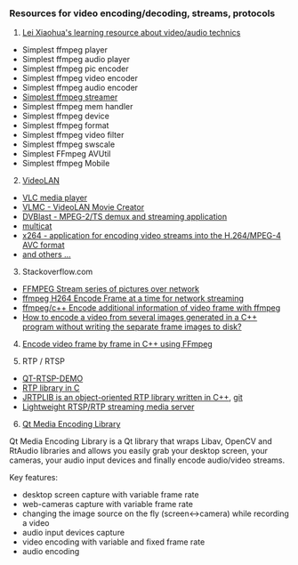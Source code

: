 ### Resources for video encoding/decoding, streams, protocols

1. [Lei Xiaohua's learning resource about video/audio technics](https://leixiaohua1020.github.io)
* Simplest ffmpeg player
* Simplest ffmpeg audio player
* Simplest ffmpeg pic encoder
* Simplest ffmpeg video encoder
* Simplest ffmpeg audio encoder
* [Simplest ffmpeg streamer](https://github.com/leixiaohua1020/simplest_ffmpeg_streamer)
* Simplest ffmpeg mem handler
* Simplest ffmpeg device
* Simplest ffmpeg format
* Simplest ffmpeg video filter
* Simplest ffmpeg swscale
* Simplest FFmpeg AVUtil
* Simplest ffmpeg Mobile

2. [VideoLAN](https://www.videolan.org)
* [VLC media player](https://www.videolan.org/vlc/)
* [VLMC - VideoLAN Movie Creator](https://www.videolan.org/vlmc/)
* [DVBlast - MPEG-2/TS demux and streaming application](https://www.videolan.org/projects/dvblast.html)
* [multicat](https://www.videolan.org/projects/multicat.html)
* [x264 - application for encoding video streams into the H.264/MPEG-4 AVC format](https://www.videolan.org/developers/x264.html)
* [and others ...](https://www.videolan.org)

3. Stackoverflow.com
* [FFMPEG Stream series of pictures over network](https://stackoverflow.com/questions/32444176/ffmpeg-stream-series-of-pictures-over-network)
* [ffmpeg H264 Encode Frame at a time for network streaming](https://stackoverflow.com/questions/42017596/ffmpeg-h264-encode-frame-at-a-time-for-network-streaming?rq=1)
* [ffmpeg/c++ Encode additional information of video frame with ffmpeg](https://stackoverflow.com/questions/48456247/ffmpeg-c-encode-additional-information-of-video-frame-with-ffmpeg)
* [How to encode a video from several images generated in a C++ program without writing the separate frame images to disk?](https://stackoverflow.com/questions/34511312/how-to-encode-a-video-from-several-images-generated-in-a-c-program-without-wri)

4. [Encode video frame by frame in C++ using FFmpeg](https://github.com/apc-llc/moviemaker-cpp)

5. RTP / RTSP
* [QT-RTSP-DEMO](https://github.com/shujaatak/Qt-FFmpeg-RTSP-Demo)
* [RTP library in C](https://github.com/Akagi201/rtp)
* [JRTPLIB is an object-oriented RTP library written in C++](http://research.edm.uhasselt.be/jori/page/CS/Jrtplib.html), [git](https://github.com/j0r1/JRTPLIB)
* [Lightweight RTSP/RTP streaming media server](https://github.com/revmischa/rtsp-server)

6. [Qt Media Encoding Library](https://github.com/kibsoft/QtMEL)

  Qt Media Encoding Library is a Qt library that wraps Libav, OpenCV and RtAudio libraries and allows you easily grab your desktop screen, your cameras, your audio input devices and finally encode audio/video streams.

  Key features:

  * desktop screen capture with variable frame rate
  * web-cameras capture with variable frame rate
  * changing the image source on the fly (screen<->camera) while recording a video
  * audio input devices capture
  * video encoding with variable and fixed frame rate
* audio encoding
